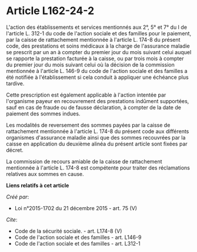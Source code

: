 # Article L162-24-2

L'action des établissements et services mentionnés aux 2°, 5° et 7° du I de l'article L. 312-1 du code de l'action sociale et
des familles pour le paiement, par la caisse de rattachement mentionnée à l'article L. 174-8 du présent code, des prestations
et soins médicaux à la charge de l'assurance maladie se prescrit par un an à compter du premier jour du mois suivant celui
auquel se rapporte la prestation facturée à la caisse, ou par trois mois à compter du premier jour du mois suivant celui où
la décision de la commission mentionnée à l'article L. 146-9 du code de l'action sociale et des familles a été notifiée à
l'établissement si cela conduit à appliquer une échéance plus tardive. 

Cette prescription est également applicable à l'action intentée par l'organisme payeur en recouvrement des prestations
indûment supportées, sauf en cas de fraude ou de fausse déclaration, à compter de la date de paiement des sommes indues. 

Les modalités de reversement des sommes payées par la caisse de rattachement mentionnée à l'article L. 174-8 du présent code
aux différents organismes d'assurance maladie ainsi que des sommes recouvrées par la caisse en application du deuxième alinéa
du présent article sont fixées par décret. 

La commission de recours amiable de la caisse de rattachement mentionnée à l'article L. 174-8 est compétente pour traiter des
réclamations relatives aux sommes en cause.

**Liens relatifs à cet article**

_Créé par_:

  - Loi n°2015-1702 du 21 décembre 2015 - art. 75 (V)

_Cite_:

  - Code de la sécurité sociale. - art. L174-8 (V)
  - Code de l'action sociale et des familles - art. L146-9
  - Code de l'action sociale et des familles - art. L312-1

